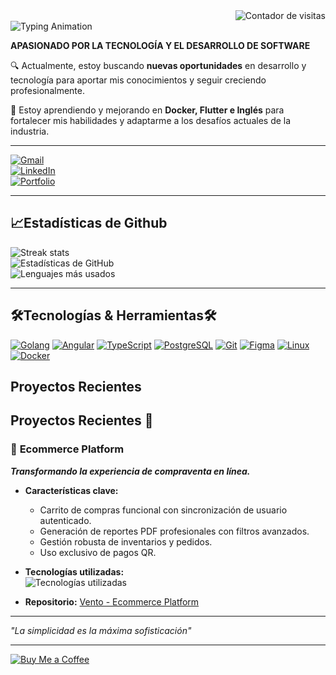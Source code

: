 <!-- Contador de visitantes -->
<div align="right" style="margin-top: 0;">
<img src="https://visitor-badge.laobi.icu/badge?page_id=iBri4nWilli4ms.iBri4nWilli4ms&left_text=Visitas" alt="Contador de visitas"/></div>

<img src="https://readme-typing-svg.herokuapp.com?font=Roboto&weight=500&size=30&duration=1500&letterSpacing=2&pause=800&color=88C0D0&center=true&vCenter=true&width=500&lines=I'm+iBri4nWilli4ms;Hi+There!+%F0%9F%91%8B" alt="Typing Animation" />


**APASIONADO POR LA TECNOLOGÍA Y EL DESARROLLO DE SOFTWARE**

🔍 Actualmente, estoy buscando **nuevas oportunidades** en desarrollo y tecnología para aportar mis conocimientos y seguir creciendo profesionalmente.

🌱 Estoy aprendiendo y mejorando en **Docker, Flutter e Inglés** para fortalecer mis habilidades y adaptarme a los desafíos actuales de la industria.

---

[![Gmail](https://img.shields.io/badge/Gmail-333333?style=for-the-badge&logo=gmail&logoColor=red)](mailto:bri4nwilli4ms@gmail.com)  
[![LinkedIn](https://img.shields.io/badge/LinkedIn-0077B5?style=for-the-badge&logo=linkedin&logoColor=white)](https://linkedin.com/in/your-profile)  
[![Portfolio](https://img.shields.io/badge/Portfolio-FF5722?style=for-the-badge&logo=todoist&logoColor=white)](https://ibri4nwilli4ms.github.io)

---

## 📈Estadísticas  de Github

![Streak stats](https://github-readme-streak-stats-salesp07.vercel.app/?user=iBri4nWilli4ms&count_private=true&theme=nord&border_radius=10)  
![Estadísticas de GitHub](https://github-readme-stats.vercel.app/api?username=iBri4nWilli4ms&show_icons=true&theme=nord)  
![Lenguajes más usados](https://github-readme-stats.vercel.app/api/top-langs/?username=iBri4nWilli4ms&layout=compact&theme=nord)

---

## 🛠️Tecnologías & Herramientas🛠️


[![Golang](https://skillicons.dev/icons?i=go)](https://go.dev/)
[![Angular](https://skillicons.dev/icons?i=angular)](https://angular.io/)
[![TypeScript](https://skillicons.dev/icons?i=typescript)](https://www.typescriptlang.org/)
[![PostgreSQL](https://skillicons.dev/icons?i=postgresql)](https://www.postgresql.org/)
[![Git](https://skillicons.dev/icons?i=git)](https://git-scm.com/)
[![Figma](https://skillicons.dev/icons?i=figma)](https://www.figma.com/)
[![Linux](https://skillicons.dev/icons?i=linux)](https://www.linux.org/)
[![Docker](https://skillicons.dev/icons?i=docker)](https://www.docker.com/)



## Proyectos Recientes

## Proyectos Recientes 🚀

### 🛒 **Ecommerce Platform**  
**_Transformando la experiencia de compraventa en línea._**  

- **Características clave:**  
  - Carrito de compras funcional con sincronización de usuario autenticado.  
  - Generación de reportes PDF profesionales con filtros avanzados.  
  - Gestión robusta de inventarios y pedidos.  
  - Uso exclusivo de pagos QR.  

- **Tecnologías utilizadas:**  
  ![Tecnologías utilizadas](https://skillicons.dev/icons?i=go,angular,postgresql)  

- **Repositorio:** [Vento - Ecommerce Platform](https://github.com/iBri4nwilli4ms/VENTO)

---

_"La simplicidad es la máxima sofisticación"_  

---

[![Buy Me a Coffee](https://storage.ko-fi.com/cdn/kofi1.png?v=3)](https://www.paypal.com/paypalme/user)
